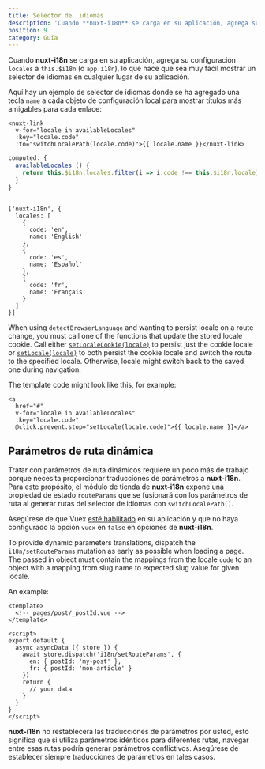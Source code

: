 ```yaml
---
title: Selector de  idiomas
description: 'Cuando **nuxt-i18n** se carga en su aplicación, agrega su configuración `locales` a `this.$i18n` (o `app.i18n`), lo que hace que sea muy fácil mostrar un selector de  idiomas en cualquier lugar de su aplicación.'
position: 9
category: Guía
---
```


Cuando **nuxt-i18n** se carga en su aplicación, agrega su configuración `locales` a `this.$i18n` (o `app.i18n`), lo que hace que sea muy fácil mostrar un selector de  idiomas en cualquier lugar de su aplicación.

Aquí hay un ejemplo de selector de idiomas donde se ha agregado una tecla `name` a cada objeto de configuración local para mostrar títulos más amigables para cada enlace:
```vue
<nuxt-link
  v-for="locale in availableLocales"
  :key="locale.code"
  :to="switchLocalePath(locale.code)">{{ locale.name }}</nuxt-link>
```

```js
computed: {
  availableLocales () {
    return this.$i18n.locales.filter(i => i.code !== this.$i18n.locale)
  }
}
```

```js{}[nuxt.config.js]

['nuxt-i18n', {
  locales: [
    {
      code: 'en',
      name: 'English'
    },
    {
      code: 'es',
      name: 'Español'
    },
    {
      code: 'fr',
      name: 'Français'
    }
  ]
}]
```

<alert type="info">

When using `detectBrowserLanguage` and wanting to persist locale on a route change, you must call one of the functions that update the stored locale cookie. Call either [`setLocaleCookie(locale)`](/api#setlocalecookie) to persist just the cookie locale or [`setLocale(locale)`](/api#setlocale) to both persist the cookie locale and switch the route to the specified locale. Otherwise, locale might switch back to the saved one during navigation.

</alert>

The template code might look like this, for example:
```vue
<a
  href="#"
  v-for="locale in availableLocales"
  :key="locale.code"
  @click.prevent.stop="setLocale(locale.code)">{{ locale.name }}</a>
```

## Parámetros de ruta dinámica

Tratar con parámetros de ruta dinámicos requiere un poco más de trabajo porque necesita proporcionar traducciones de parámetros a **nuxt-i18n**.  Para este propósito, el módulo de tienda de **nuxt-i18n** expone una propiedad de estado `routeParams` que se fusionará con los parámetros de ruta al generar rutas del selector de idiomas con `switchLocalePath()`.

<alert type="warning">

Asegúrese de que Vuex [esté habilitado](https://nuxtjs.org/guides/directory-structure/store) en su aplicación y que no haya configurado la opción  `vuex` en `false` en opciones de **nuxt-i18n**.

</alert>

To provide dynamic parameters translations, dispatch the `i18n/setRouteParams` mutation as early as possible when loading a page. The passed in object must contain the mappings from the locale `code` to an object with a mapping from slug name to expected slug value for given locale.

An example:

```vue
<template>
  <!-- pages/post/_postId.vue -->
</template>

<script>
export default {
  async asyncData ({ store }) {
    await store.dispatch('i18n/setRouteParams', {
      en: { postId: 'my-post' },
      fr: { postId: 'mon-article' }
    })
    return {
      // your data
    }
  }
}
</script>
```

<alert type="info">

**nuxt-i18n** no restablecerá las traducciones de parámetros por usted, esto significa que si utiliza parámetros idénticos para diferentes rutas, navegar entre esas rutas podría generar parámetros conflictivos. Asegúrese de establecer siempre traducciones de parámetros en tales casos.

</alert>

